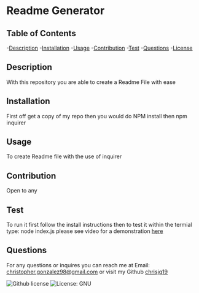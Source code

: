 # Readme Generator
  ## Table of Contents
  -[Description](#description)
  -[Installation](#installation)
  -[Usage](#usage)
  -[Contribution](#contribution)
  -[Test](#test)
  -[Questions](#questions)
  -[License](#license)
  

  ## Description
  With this repository you are able to create a Readme File with ease

  ## Installation
  First off get a copy of my repo then you would do NPM install then npm inquirer

  ## Usage
  To create Readme file with the use of inquirer

  ## Contribution 
  Open to any

  ## Test
  To run it first follow the install instructions then to test it within the termial type: node index.js please see video for a demonstration [here](https://drive.google.com/file/d/1vl4QcPXYqIkbccAglrXbT2GXnKO85u7H/view?usp=share_link)

  ## Questions
  For any questions or inquires you can reach me at Email: christopher.gonzalez98@gmail.com
  or visit my Github [chrisjg19](https://github.com/chrisjg19)

  
  ![Github license](https://img.shields.io/badge/License-GNU-blue.svg)
  ![License: GNU](https://opensource.org/licenses/GNU)
